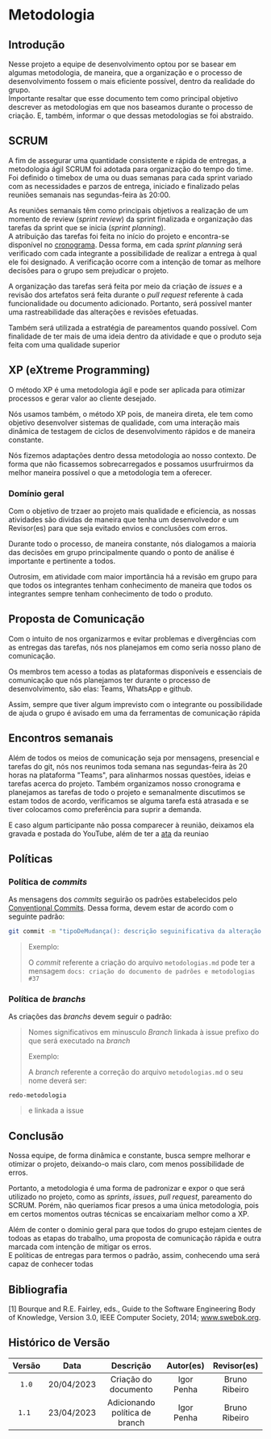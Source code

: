 # Metodologia

## Introdução

  Nesse projeto a equipe de desenvolvimento optou por se basear em algumas metodologia, de maneira, que a organização e o processo de desenvolvimento 
fossem o mais eficiente possível, dentro da realidade do grupo. </br >
  Importante resaltar que esse documento tem como principal objetivo descrever as metodologias em que nos baseamos durante o processo de criação.
E, também, informar o que dessas metodologias se foi abstraido.


## SCRUM

A fim de assegurar uma quantidade consistente e rápida de entregas, a metodologia ágil SCRUM foi adotada para organização do tempo do time. </br>
Foi definido o timebox de uma ou duas semanas para cada sprint variado com as necessidades e parzos de entrega, iniciado e finalizado pelas reuniões semanais nas segundas-feira às 20:00.

As reuniões semanais têm como principais objetivos a realização de um  momento de review (_sprint review_) da sprint finalizada e organização das tarefas da sprint que se inicia (_sprint planning_). </br>
A atribuição das tarefas foi feita no início do projeto e encontra-se disponível no [cronograma](/docs/planejamento/Cronograma.md). 
Dessa forma, em cada _sprint planning_ será verificado com cada integrante a possibilidade de realizar a entrega à qual ele foi designado.
A verificação ocorre com a intenção de tomar as melhore decisões para o grupo sem prejudicar o projeto.

A organização das tarefas será feita por meio da criação de _issues_ e a revisão dos artefatos será feita durante o _pull request_ referente à cada funcionalidade ou documento adicionado.
Portanto, será possível manter uma rastreabilidade das alterações e revisões efetuadas.

Também será utilizada a estratégia de pareamentos quando possível. Com finalidade de ter mais de uma ideia dentro da atividade e que o produto seja feita com uma qualidade superior


## XP (eXtreme Programming)

O método XP é uma metodologia ágil e pode ser aplicada para otimizar processos e gerar valor ao cliente desejado. 

Nós usamos também, o método XP pois, de maneira direta, ele tem como objetivo desenvolver sistemas de qualidade, com uma interação mais dinâmica de testagem de ciclos de desenvolvimento rápidos e de maneira constante. 

Nós fizemos adaptações dentro dessa metodologia ao nosso contexto. De forma que não ficassemos sobrecarregados e possamos usurfruirmos da melhor maneira possível o que a metodologia tem a oferecer.


### Domínio geral

Com o objetivo de trzaer ao projeto mais qualidade e eficiencia, as nossas atividades são dividas de maneira que tenha um desenvolvedor e um Revisor(es) para que seja evitado envios e conclusões com erros. 

Durante todo o processo, de maneira constante, nós dialogamos a maioria das decisões em grupo principalmente quando o ponto de análise é importante e pertinente a todos.

Outrosim, em atividade com maior importãncia há a revisão em grupo para que todos os integrantes tenham conhecimento de maneira que todos os integrantes sempre tenham conhecimento de todo o produto.


## Proposta de Comunicação

Com o intuito de nos organizarmos e evitar problemas e divergências com as entregas das tarefas, nós nos planejamos em como seria nosso plano de comunicação.

Os membros tem acesso a todas as plataformas disponíveis e essenciais de comunicação que nós planejamos ter durante o processo de desenvolvimento, são elas: Teams, WhatsApp e github.

Assim, sempre que tiver algum imprevisto com o integrante ou possibilidade de ajuda o grupo é avisado em uma da ferramentas de comunicação rápida



## Encontros semanais

Além de todos os meios de comunicação seja por mensagens, presencial e tarefas do git, nós nos reunimos toda semana nas segundas-feira às 20 horas na plataforma "Teams", para alinharmos nossas questões, ideias e tarefas acerca do projeto.
Também organizamos nosso cronograma e planejamos as tarefas de todo o projeto e semanalmente discutimos se estam todos de acordo, verificamos se alguma tarefa está atrasada e se tiver colocamos como preferência para suprir a demanda.

E caso algum participante não possa comparecer à reunião, deixamos ela gravada e postada do YouTube, além de ter a [ata](/docs/atas) da reuniao



## Políticas

### Política de _commits_

As mensagens dos _commits_ seguirão os padrões estabelecidos pelo [Conventional Commits](https://www.conventionalcommits.org/en/v1.0.0/). Dessa forma, devem estar de acordo com o seguinte padrão:

```bash
git commit -m "tipoDeMudança(): descrição seguinificativa da alteração #issue"
```

> Exemplo:
>
> O _commit_ referente a criação do arquivo `metodologias.md` pode ter a mensagem `docs: criação do documento de padrões e metodologias #37`


### Política de _branchs_

As criações das _branchs_ devem seguir o padrão:

> Nomes significativos em minusculo
> _Branch_ linkada à issue
> prefixo do que será executado na _branch_
>
> Exemplo:
> 
> A _branch_ referente a correção do arquivo `metodologias.md` o seu nome deverá ser:
 
 `redo-metodologia`
 
> e linkada a issue

## Conclusão
  Nossa equipe, de forma dinâmica e constante, busca sempre melhorar e otimizar o projeto, deixando-o mais claro, com menos possibilidade de erros. </br >
  
  Portanto, a metodologia é uma forma de padronizar e expor o que será utilizado no projeto, como as _sprints_, _issues_, _pull request_, pareamento do SCRUM.
Porém, não queriamos ficar presos a uma única metodologia, pois em certos momentos outras técnicas se encaixariam melhor como a XP. </br >

  Além de conter o dominio geral para que todos do grupo estejam cientes de todoas as etapas do trabalho, uma proposta de comunicação rápida e outra marcada com intenção de mitigar os erros. </br >
E políticas de entregas para termos o padrão, assim, conhecendo uma será capaz de conhecer todas



## Bibliografia

[1] Bourque and R.E. Fairley, eds., Guide to the Software Engineering Body of Knowledge, Version 3.0, IEEE Computer Society, 2014; www.swebok.org.

## Histórico de Versão

| Versão   | Data       | Descrição                     |  Autor(es)    | Revisor(es)   |
| :------: | :--------: |:----------------------------: | :-----------: | :-----:       |
| `1.0`    | 20/04/2023 | Criação do documento          |   Igor Penha  | Bruno Ribeiro |
| `1.1 `   | 23/04/2023 | Adicionando política de branch|   Igor Penha  | Bruno Ribeiro |
